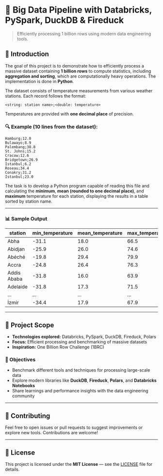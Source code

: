 # 🧊 Big Data Pipeline with Databricks, PySpark, DuckDB & Fireduck

> Efficiently processing 1 billion rows using modern data engineering tools.

## 📌 Introduction

The goal of this project is to demonstrate how to efficiently process a massive dataset containing **1 billion rows** to compute statistics, including **aggregation and sorting**, which are computationally heavy operations. The implementation is done in **Python**.

The dataset consists of temperature measurements from various weather stations. Each record follows the format:

```
<string: station name>;<double: temperature>
```

Temperatures are provided with **one decimal place** of precision.

### 🔍 Example (10 lines from the dataset):

```
Hamburg;12.0
Bulawayo;8.9
Palembang;38.8
St. Johns;15.2
Cracow;12.6
Bridgetown;26.9
Istanbul;6.2
Roseau;34.4
Conakry;31.2
Istanbul;23.0
```

The task is to develop a Python program capable of reading this file and calculating the **minimum**, **mean (rounded to one decimal place)**, and **maximum** temperature for each station, displaying the results in a table sorted by station name.

---

### 📊 Sample Output

| station        | min_temperature | mean_temperature | max_temperature |
|----------------|------------------|-------------------|------------------|
| Abha           | -31.1            | 18.0              | 66.5             |
| Abidjan        | -25.9            | 26.0              | 74.6             |
| Abéché         | -19.8            | 29.4              | 79.9             |
| Accra          | -24.8            | 26.4              | 76.3             |
| Addis Ababa    | -31.8            | 16.0              | 63.9             |
| Adelaide       | -31.8            | 17.3              | 71.5             |
| ...            | ...              | ...               | ...              |
| İzmir          | -34.4            | 17.9              | 67.9             |

---

## 🧠 Project Scope

- **Technologies explored:** Databricks, PySpark, DuckDB, Fireduck, Polars
- **Focus:** Efficient processing and benchmarking of massive datasets
- **Inspiration:** One Billion Row Challenge (1BRC)

### 🎯 Objectives

- Benchmark different tools and techniques for processing large-scale data
- Explore modern libraries like **DuckDB**, **Fireduck**, **Polars**, and **Databricks Notebooks**
- Share learnings and performance insights with the data engineering community

---

## 🤝 Contributing

Feel free to open issues or pull requests to suggest improvements or explore new tools. Contributions are welcome!

---

## 📄 License

This project is licensed under the **MIT License** — see the [LICENSE](LICENSE) file for details.
